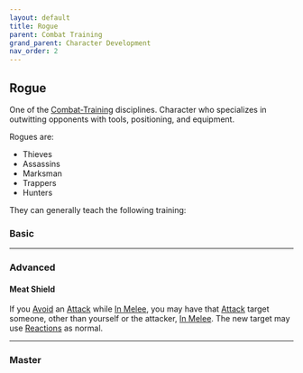 ```yaml
---
layout: default
title: Rogue
parent: Combat Training
grand_parent: Character Development
nav_order: 2
---
```

## Rogue
One of the [Combat-Training](Combat-Training) disciplines. Character who specializes in outwitting opponents with tools, positioning, and equipment.

Rogues are: 
* Thieves
* Assassins
* Marksman
* Trappers
* Hunters

They can generally teach the following training:

### Basic

---

### Advanced

#### Meat Shield
If you [Avoid](Combat#Avoid) an [Attack](Terminology#Attack) while [In Melee](Terminology#In%20Melee), you may have that [Attack](Terminology#Attack) target someone, other than yourself or the attacker, [In Melee](Terminology#In%20Melee). The new target may use [Reactions](Terminology#Reaction) as normal.

---

### Master